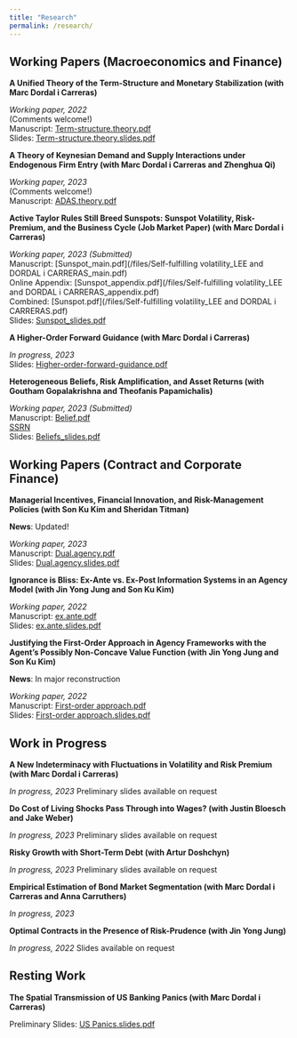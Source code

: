 ```yaml
---
title: "Research"
permalink: /research/
---
```


## Working Papers (Macroeconomics and Finance)

**A Unified Theory of the Term-Structure and Monetary Stabilization (with Marc Dordal i Carreras)** 

  *Working paper, 2022*     
  (Comments welcome!)\
  Manuscript: [Term-structure.theory.pdf](/files/Term_Structure.pdf)   
  Slides: [Term-structure.theory.slides.pdf](/files/0Seung_JMP2_slides.pdf)  


**A Theory of Keynesian Demand and Supply Interactions under Endogenous Firm Entry (with Marc Dordal i Carreras and Zhenghua Qi)** 

  *Working paper, 2023*     
  (Comments welcome!)\
  Manuscript: [ADAS.theory.pdf](/files/ADAS_Theory.pdf)   


**Active Taylor Rules Still Breed Sunspots: Sunspot Volatility, Risk-Premium, and the Business Cycle (Job Market Paper) (with Marc Dordal i Carreras)** 
  
  *Working paper, 2023 (Submitted)*  
  Manuscript: [Sunspot_main.pdf](/files/Self-fulfilling volatility_LEE and DORDAL i CARRERAS_main.pdf)  
  Online Appendix: [Sunspot_appendix.pdf](/files/Self-fulfilling volatility_LEE and DORDAL i CARRERAS_appendix.pdf)  
  Combined: [Sunspot.pdf](/files/Self-fulfilling volatility_LEE and DORDAL i CARRERAS.pdf)  
  Slides: [Sunspot_slides.pdf](/files/Sunspot_slides.pdf)  


**A Higher-Order Forward Guidance (with Marc Dordal i Carreras)**  

  *In progress, 2023*\
  Slides: [Higher-order-forward-guidance.pdf](/files/higherFG_slides.pdf)  


**Heterogeneous Beliefs, Risk Amplification, and Asset Returns (with Goutham Gopalakrishna and Theofanis Papamichalis)** 
  
  *Working paper, 2023 (Submitted)*  
  Manuscript: [Belief.pdf](/files/Beliefs.pdf)    
  [SSRN](https://papers.ssrn.com/sol3/papers.cfm?abstract_id=3932647)     
  Slides: [Beliefs_slides.pdf](/files/Beliefs_slides.pdf)  




## Working Papers (Contract and Corporate Finance)


**Managerial Incentives, Financial Innovation, and Risk-Management Policies (with Son Ku Kim and Sheridan Titman)** 

  **News**: Updated!
  
  *Working paper, 2023*  
  Manuscript: [Dual.agency.pdf](/files/klt_revised_v1.pdf)  
  Slides: [Dual.agency.slides.pdf](/files/Dual_agency_and_risk_management.pdf)    
 
 
**Ignorance is Bliss: Ex-Ante vs. Ex-Post Information Systems in an Agency Model (with Jin Yong Jung and Son Ku Kim)** 
  
  *Working paper, 2022*  
  Manuscript: [ex.ante.pdf](/files/Ex_Post_vs_Ex_Ante.pdf)  
  Slides: [ex.ante.slides.pdf](/files/Ex_Post_vs_Ex_Ante_slides.pdf)    


**Justifying the First-Order Approach in Agency Frameworks with the Agent’s Possibly Non-Concave Value Function (with Jin Yong Jung and Son Ku Kim)** 

  **News**: In major reconstruction

  *Working paper, 2022*  
  Manuscript: [First-order approach.pdf](/files/First_order_approach_draft.pdf)  
  Slides: [First-order approach.slides.pdf](/files/First_order_approach_slides.pdf)  



## Work in Progress

**A New Indeterminacy with Fluctuations in Volatility and Risk Premium (with Marc Dordal i Carreras)**  

  *In progress, 2023* Preliminary slides available on request

**Do Cost of Living Shocks Pass Through into Wages? (with Justin Bloesch and Jake Weber)**  

  *In progress, 2023* Preliminary slides available on request

**Risky Growth with Short-Term Debt (with Artur Doshchyn)**  

  *In progress, 2023* Preliminary slides available on request
  
**Empirical Estimation of Bond Market Segmentation (with Marc Dordal i Carreras and Anna Carruthers)**  

  *In progress, 2023* 
  
**Optimal Contracts in the Presence of Risk-Prudence (with Jin Yong Jung)**  

  *In progress, 2022*  Slides available on request




## Resting Work

**The Spatial Transmission of US Banking Panics (with Marc Dordal i Carreras)**  

  Preliminary Slides: [US Panics.slides.pdf](/files/US_Panics_paper.pdf)

